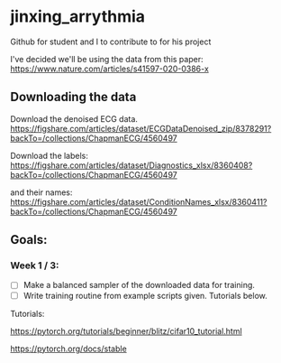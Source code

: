 # jinxing_arrythmia
Github for student and I to contribute to for his project

I've decided we'll be using the data from this paper:
https://www.nature.com/articles/s41597-020-0386-x

## Downloading the data
Download the denoised ECG data.
https://figshare.com/articles/dataset/ECGDataDenoised_zip/8378291?backTo=/collections/ChapmanECG/4560497

Download the labels:
https://figshare.com/articles/dataset/Diagnostics_xlsx/8360408?backTo=/collections/ChapmanECG/4560497

and their names:
https://figshare.com/articles/dataset/ConditionNames_xlsx/8360411?backTo=/collections/ChapmanECG/4560497

## Goals:
### Week 1 / 3:
- [ ] Make a balanced sampler of the downloaded data for training.
- [ ] Write training routine from example scripts given. Tutorials below.

Tutorials: 

https://pytorch.org/tutorials/beginner/blitz/cifar10_tutorial.html

https://pytorch.org/docs/stable

